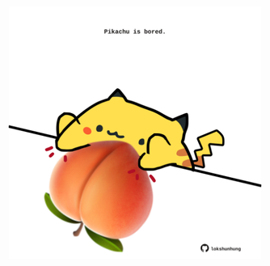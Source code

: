 <!-- built at 22/08/2024, 20:00:37 UTC -->
<p align="center">
  <img width="500" height="500" src="./ReadmeImage.svg">
</p>
